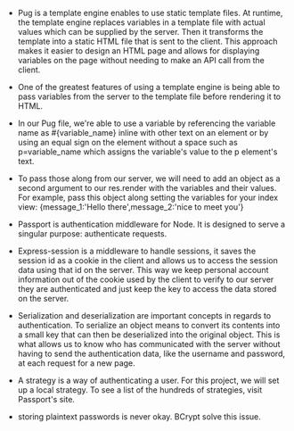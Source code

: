 * Pug is a template engine enables to use static template files. At runtime, the template engine replaces variables in a template file with actual values which can be supplied by the server. Then it transforms the template into a static HTML file that is sent to the client. This approach makes it easier to design an HTML page and allows for displaying variables on the page without needing to make an API call from the client.

* One of the greatest features of using a template engine is being able to pass variables from the server to the template file before rendering it to HTML.

* In our Pug file, we're able to use a variable by referencing the variable name as #{variable_name} inline with other text on an element or by using an equal sign on the element without a space such as p=variable_name which assigns the variable's value to the p element's text.

* To pass those along from our server, we will need to add an object as a second argument to our res.render with the variables and their values. For example, pass this object along setting the variables for your index view: {message_1:'Hello there',message_2:'nice to meet you'}

* Passport is authentication middleware for Node. It is designed to serve a singular purpose: authenticate requests. 

* Express-session is a middleware to handle sessions, it saves the session id as a cookie in the client and allows us to access the session data using that id on the server. This way we keep personal account information out of the cookie used by the client to verify to our server they are authenticated and just keep the key to access the data stored on the server.

* Serialization and deserialization are important concepts in regards to authentication. To serialize an object means to convert its contents into a small key that can then be deserialized into the original object. This is what allows us to know who has communicated with the server without having to send the authentication data, like the username and password, at each request for a new page.

* A strategy is a way of authenticating a user. For this project, we will set up a local strategy. To see a list of the hundreds of strategies, visit Passport's site.

* storing plaintext passwords is never okay. BCrypt solve this issue.
